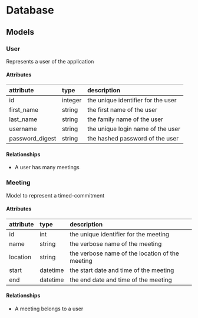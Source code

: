 
# Database 

## Models 

### User 

Represents a user of the application 

#### Attributes 
|attribute|type|description| 
|:---|:---|:---|
| id |integer | the unique identifier for the user| 
| first_name | string | the first name of the user | 
| last_name | string | the family name of the user | 
| username | string | the unique login name of the user | 
| password_digest | string | the hashed password of the user | 

#### Relationships 
- A user has many meetings 

### Meeting

Model to represent a timed-commitment 

#### Attributes 
| attribute | type | description | 
|:---|:---|:---|
| id | int | the unique identifier for the meeting | 
| name | string | the verbose name of the meeting | 
| location | string | the verbose name of the location of the meeting | 
| start | datetime | the start date and time of the meeting | 
| end | datetime | the end date and time of the meeting |
 
 #### Relationships 

 - A meeting belongs to a user 
